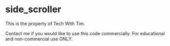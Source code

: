 # side_scroller
This is the property of Tech With Tim.

Contact me if you would like to use this code commercially. For educational and non-commercial use ONLY.
